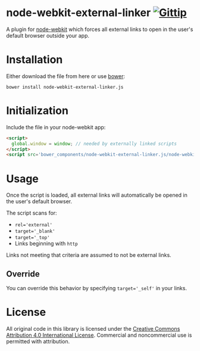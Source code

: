 node-webkit-external-linker [![Gittip](http://img.shields.io/gittip/kethinov.png)](https://www.gittip.com/kethinov/)
===

A plugin for [node-webkit](https://github.com/rogerwang/node-webkit) which forces all external links to open in the user's default browser outside your app.

Installation
===

Either download the file from here or use [bower](http://bower.io/):

```
bower install node-webkit-external-linker.js
```

Initialization
===

Include the file in your node-webkit app:

```html
<script>
  global.window = window; // needed by externally linked scripts
</script>
<script src='bower_components/node-webkit-external-linker.js/node-webkit-external-linker.js'></script>
```

Usage
===

Once the script is loaded, all external links will automatically be opened in the user's default browser.

The script scans for:

- `rel='external'`
- `target='_blank'`
- `target='_top'`
- Links beginning with `http`

Links not meeting that criteria are assumed to not be external links.

Override
---

You can override this behavior by specifying `target='_self'` in your links.

License
===

All original code in this library is licensed under the [Creative Commons Attribution 4.0 International License](http://creativecommons.org/licenses/by/4.0)</a>. Commercial and noncommercial use is permitted with attribution.